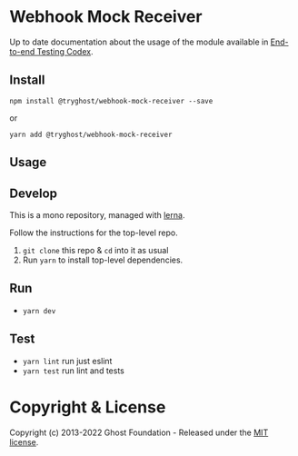 # Webhook Mock Receiver

Up to date documentation about the usage of the module available in [End-to-end Testing Codex](https://ghost.notion.site/End-to-end-Testing-6a2ef073b1754b18aff42e24a632a007#827471b6314640758460b9c1e22b34c4).

## Install

`npm install @tryghost/webhook-mock-receiver --save`

or

`yarn add @tryghost/webhook-mock-receiver`


## Usage


## Develop

This is a mono repository, managed with [lerna](https://lernajs.io/).

Follow the instructions for the top-level repo.
1. `git clone` this repo & `cd` into it as usual
2. Run `yarn` to install top-level dependencies.


## Run

- `yarn dev`


## Test

- `yarn lint` run just eslint
- `yarn test` run lint and tests




# Copyright & License 

Copyright (c) 2013-2022 Ghost Foundation - Released under the [MIT license](LICENSE).
